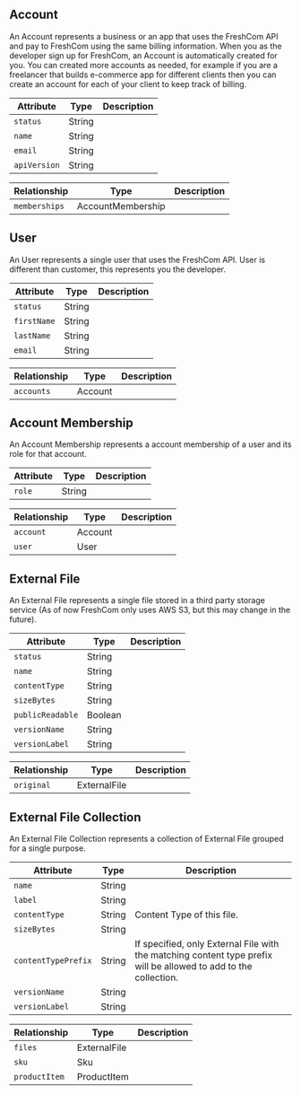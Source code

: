 ## Account

An Account represents a business or an app that uses the FreshCom API and pay to FreshCom using the same billing information. When you as the developer sign up for FreshCom, an Account is automatically created for you. You can created more accounts as needed, for example if you are a freelancer that builds e-commerce app for different clients then you can create an account for each of your client to keep track of billing.

Attribute              | Type     | Description
-----------------------|----------|-----------
`status`               | String   |
`name`                 | String   |
`email`                | String   |
`apiVersion`           | String   |


Relationship                        | Type                     | Description
------------------------------------|--------------------------|-----------
`memberships`                       | AccountMembership        |


## User

An User represents a single user that uses the FreshCom API. User is different than customer, this represents you the developer.

Attribute              | Type     | Description
-----------------------|----------|-----------
`status`               | String   |
`firstName`            | String   |
`lastName`             | String   |
`email`                | String   |


Relationship                        | Type                     | Description
------------------------------------|--------------------------|-----------
`accounts`                          | Account                  |


## Account Membership

An Account Membership represents a account membership of a user and its role for that account.

Attribute              | Type     | Description
-----------------------|----------|-----------
`role`                 | String   |


Relationship                        | Type                     | Description
------------------------------------|--------------------------|-----------
`account`                           | Account                  |
`user`                              | User                     |


## External File

An External File represents a single file stored in a third party storage service (As of now FreshCom only uses AWS S3, but this may change in the future).

Attribute              | Type     | Description
-----------------------|----------|-----------
`status`               | String   |
`name`                 | String   |
`contentType`          | String   |
`sizeBytes`            | String   |
`publicReadable`       | Boolean  |
`versionName`          | String   |
`versionLabel`         | String   |

Relationship                        | Type                     | Description
------------------------------------|--------------------------|-----------
`original`                          | ExternalFile             |


## External File Collection

An External File Collection represents a collection of External File grouped for a single purpose.

Attribute              | Type     | Description
-----------------------|----------|-----------
`name`                 | String   |
`label`                | String   |
`contentType`          | String   | Content Type of this file.
`sizeBytes`            | String   |
`contentTypePrefix`    | String   | If specified, only External File with the matching content type prefix will be allowed to add to the collection.
`versionName`          | String   |
`versionLabel`         | String   |


Relationship                        | Type                     | Description
------------------------------------|--------------------------|-----------
`files`                             | ExternalFile             |
`sku`                               | Sku                      |
`productItem`                       | ProductItem              |
